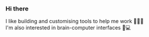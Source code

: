 ### Hi there

I like building and customising tools to help me work 👨🏼‍💻  
I'm also interested in brain-computer interfaces 🧠💻

<!--
**FBen3/FBen3** is a ✨ _special_ ✨ repository because its `README.md` (this file) appears on your GitHub profile.
-->
